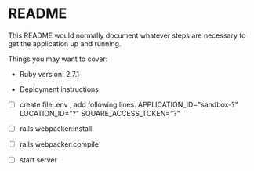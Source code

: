 # README

This README would normally document whatever steps are necessary to get the
application up and running.

Things you may want to cover:

* Ruby version: 2.7.1

* Deployment instructions

- [ ] create file .env , add following lines.
	APPLICATION_ID="sandbox-?"
	LOCATION_ID="?"
	SQUARE_ACCESS_TOKEN="?"
	
- [ ] rails webpacker:install
- [ ] rails webpacker:compile
- [ ] start server